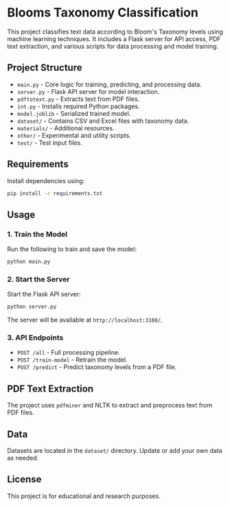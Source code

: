 # Blooms Taxonomy Classification

This project classifies text data according to Bloom's Taxonomy levels using machine learning techniques. It includes a Flask server for API access, PDF text extraction, and various scripts for data processing and model training.

## Project Structure

- `main.py` - Core logic for training, predicting, and processing data.
- `server.py` - Flask API server for model interaction.
- `pdftotext.py` - Extracts text from PDF files.
- `int.py` - Installs required Python packages.
- `model.joblib` - Serialized trained model.
- `dataset/` - Contains CSV and Excel files with taxonomy data.
- `materials/` - Additional resources.
- `other/` - Experimental and utility scripts.
- `test/` - Test input files.

## Requirements

Install dependencies using:

```sh
pip install -r requirements.txt
```

## Usage

### 1. Train the Model

Run the following to train and save the model:

```sh
python main.py
```

### 2. Start the Server

Start the Flask API server:

```sh
python server.py
```

The server will be available at `http://localhost:3100/`.

### 3. API Endpoints

- `POST /all` - Full processing pipeline.
- `POST /train-model` - Retrain the model.
- `POST /predict` - Predict taxonomy levels from a PDF file.

## PDF Text Extraction

The project uses `pdfminer` and NLTK to extract and preprocess text from PDF files.

## Data

Datasets are located in the `dataset/` directory. Update or add your own data as needed.

## License

This project is for educational and research purposes.

